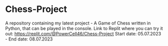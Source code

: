 # Chess-Project
A repository containing my latest project - A Game of Chess written in Python, that can be played in the console.
Link to Replit where you can try it out: https://replit.com/@PowerCell46/Chess-Project
Start date: 05.07.2023 - End date: 08.07.2023

